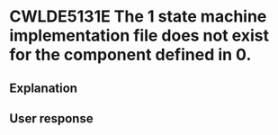 # CWLDE5131E The 1 state machine implementation file does not exist for the component defined in 0.

## Explanation

## User response